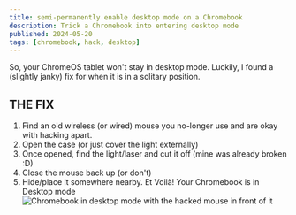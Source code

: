 ```yaml
---
title: semi-permanently enable desktop mode on a Chromebook
description: Trick a Chromebook into entering desktop mode
published: 2024-05-20
tags: [chromebook, hack, desktop]
---
```

So, your ChromeOS tablet won't stay in desktop mode. Luckily, I found a (slightly janky) fix for when it is in a solitary position.

## THE FIX

1. Find an old wireless (or wired) mouse you no-longer use and are okay with hacking apart.
2. Open the case (or just cover the light externally)
3. Once opened, find the light/laser and cut it off (mine was already broken :D)
4. Close the mouse back up (or don't)
5. Hide/place it somewhere nearby.
Et Voilà!
Your Chromebook is in Desktop mode
![Chromebook in desktop mode with the hacked mouse in front of it](https://novafurry.win/img/cbookDesktopHack.jpg)
<!--stackedit_data:
eyJoaXN0b3J5IjpbLTEwMjc3MDgyNDIsMTA3MzAzNjMxNl19
-->